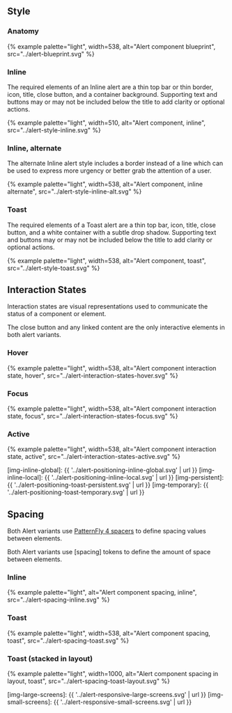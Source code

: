 ## Style

### Anatomy

{% example palette="light",
           width=538,
           alt="Alert component blueprint",
           src="../alert-blueprint.svg" %}

### Inline

The required elements of an Inline alert are a thin top bar or thin border, icon, title, close button, and a container background. Supporting text and buttons may or may not be included below the title to add clarity or optional actions.

{% example palette="light",
           width=510,
           alt="Alert component, inline",
           src="../alert-style-inline.svg" %}

### Inline, alternate

The alternate Inline alert style includes a border instead of a line which can be used to express more urgency or better grab the attention of a user.

{% example palette="light",
           width=538,
           alt="Alert component, inline alternate",
           src="../alert-style-inline-alt.svg" %}

### Toast

The required elements of a Toast alert are a thin top bar, icon, title, close button, and a white container with a subtle drop shadow. Supporting text and buttons may or may not be included below the title to add clarity or optional actions.

{% example palette="light",
           width=538,
           alt="Alert component, toast",
           src="../alert-style-toast.svg" %}

## Interaction States

Interaction states are visual representations used to communicate the status of a component or element.

The close button and any linked content are the only interactive elements in both alert variants.

### Hover

{% example palette="light",
           width=538,
           alt="Alert component interaction state, hover",
           src="../alert-interaction-states-hover.svg" %}

### Focus

{% example palette="light",
           width=538,
           alt="Alert component interaction state, focus",
           src="../alert-interaction-states-focus.svg" %}

### Active

{% example palette="light",
           width=538,
           alt="Alert component interaction state, active",
           src="../alert-interaction-states-active.svg" %}


[color]: https://ux.redhat.com/foundations/color/
[dialog]: https://ux.redhat.com/elements/dialog/

[img-inline-global]: {{ '../alert-positioning-inline-global.svg' | url }}
[img-inline-local]: {{ '../alert-positioning-inline-local.svg' | url }}
[img-persistent]: {{ '../alert-positioning-toast-persistent.svg' | url }}
[img-temporary]: {{ '../alert-positioning-toast-temporary.svg' | url }}


## Spacing

Both Alert variants use [PatternFly 4 spacers][spacers] to define spacing values 
between elements.

Both Alert variants use [spacing] tokens to define the amount of space between elements.

### Inline

{% example palette="light",
           alt="Alert component spacing, inline",
           src="../alert-spacing-inline.svg" %}

### Toast

{% example palette="light",
           width=538,
           alt="Alert component spacing, toast",
           src="../alert-spacing-toast.svg" %}

### Toast (stacked in layout)

{% example palette="light",
           width=1000,
           alt="Alert component spacing in layout, toast",
           src="../alert-spacing-toast-layout.svg" %}

[spacers]: https://www.patternfly.org/v4/guidelines/spacers
[img-large-screens]: {{ '../alert-responsive-large-screens.svg' | url }}
[img-small-screens]: {{ '../alert-responsive-small-screens.svg' | url }}
